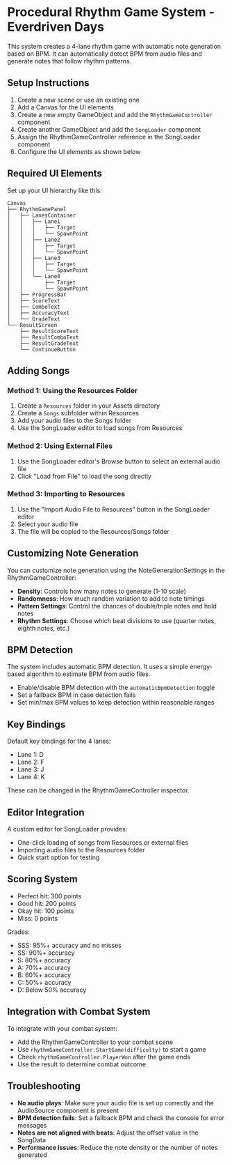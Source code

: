 # Procedural Rhythm Game System - Everdriven Days

This system creates a 4-lane rhythm game with automatic note generation based on BPM. It can automatically detect BPM from audio files and generate notes that follow rhythm patterns.

## Setup Instructions

1. Create a new scene or use an existing one
2. Add a Canvas for the UI elements
3. Create a new empty GameObject and add the `RhythmGameController` component
4. Create another GameObject and add the `SongLoader` component
5. Assign the RhythmGameController reference in the SongLoader component
6. Configure the UI elements as shown below

## Required UI Elements

Set up your UI hierarchy like this:

```
Canvas
├── RhythmGamePanel
│   ├── LanesContainer
│   │   ├── Lane1
│   │   │   ├── Target
│   │   │   └── SpawnPoint
│   │   ├── Lane2
│   │   │   ├── Target
│   │   │   └── SpawnPoint
│   │   ├── Lane3
│   │   │   ├── Target
│   │   │   └── SpawnPoint
│   │   └── Lane4
│   │       ├── Target
│   │       └── SpawnPoint
│   ├── ProgressBar
│   ├── ScoreText
│   ├── ComboText
│   ├── AccuracyText
│   └── GradeText
└── ResultScreen
    ├── ResultScoreText
    ├── ResultComboText
    ├── ResultGradeText
    └── ContinueButton
```

## Adding Songs

### Method 1: Using the Resources Folder
1. Create a `Resources` folder in your Assets directory
2. Create a `Songs` subfolder within Resources
3. Add your audio files to the Songs folder
4. Use the SongLoader editor to load songs from Resources

### Method 2: Using External Files
1. Use the SongLoader editor's Browse button to select an external audio file
2. Click "Load from File" to load the song directly

### Method 3: Importing to Resources
1. Use the "Import Audio File to Resources" button in the SongLoader editor
2. Select your audio file
3. The file will be copied to the Resources/Songs folder

## Customizing Note Generation

You can customize note generation using the NoteGenerationSettings in the RhythmGameController:

- **Density**: Controls how many notes to generate (1-10 scale)
- **Randomness**: How much random variation to add to note timings
- **Pattern Settings**: Control the chances of double/triple notes and hold notes
- **Rhythm Settings**: Choose which beat divisions to use (quarter notes, eighth notes, etc.)

## BPM Detection

The system includes automatic BPM detection. It uses a simple energy-based algorithm to estimate BPM from audio files.

- Enable/disable BPM detection with the `automaticBpmDetection` toggle
- Set a fallback BPM in case detection fails
- Set min/max BPM values to keep detection within reasonable ranges

## Key Bindings

Default key bindings for the 4 lanes:
- Lane 1: D
- Lane 2: F
- Lane 3: J
- Lane 4: K

These can be changed in the RhythmGameController inspector.

## Editor Integration

A custom editor for SongLoader provides:
- One-click loading of songs from Resources or external files
- Importing audio files to the Resources folder
- Quick start option for testing

## Scoring System

- Perfect hit: 300 points
- Good hit: 200 points
- Okay hit: 100 points
- Miss: 0 points

Grades:
- SSS: 95%+ accuracy and no misses
- SS: 90%+ accuracy
- S: 80%+ accuracy
- A: 70%+ accuracy
- B: 60%+ accuracy
- C: 50%+ accuracy
- D: Below 50% accuracy

## Integration with Combat System

To integrate with your combat system:
- Add the RhythmGameController to your combat scene
- Use `rhythmGameController.StartGame(difficulty)` to start a game
- Check `rhythmGameController.PlayerWon` after the game ends
- Use the result to determine combat outcome

## Troubleshooting

- **No audio plays**: Make sure your audio file is set up correctly and the AudioSource component is present
- **BPM detection fails**: Set a fallback BPM and check the console for error messages
- **Notes are not aligned with beats**: Adjust the offset value in the SongData
- **Performance issues**: Reduce the note density or the number of notes generated 